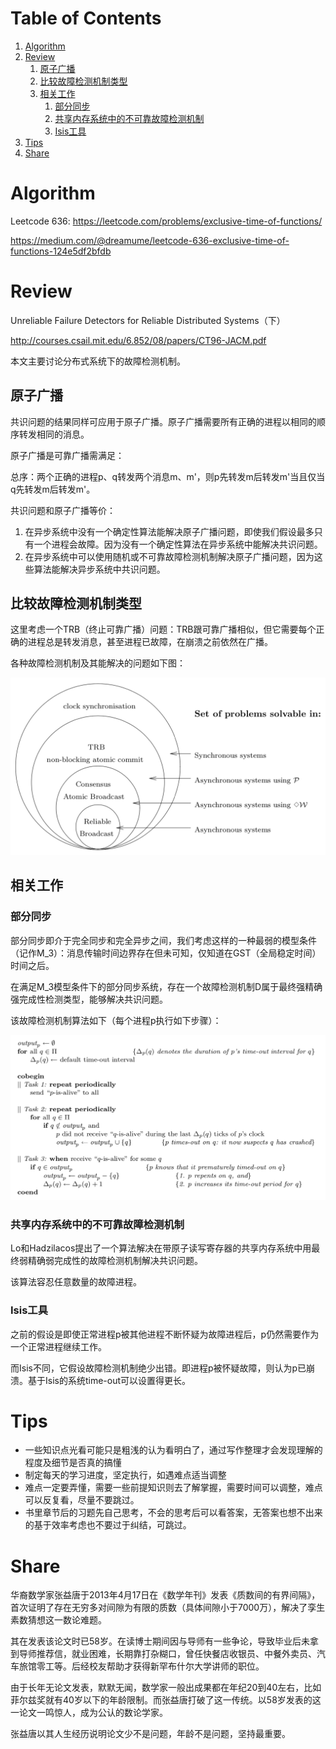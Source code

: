 
# Table of Contents

1.  [Algorithm](#org83f4a78)
2.  [Review](#org3ef2f3a)
    1.  [原子广播](#org9131bdc)
    2.  [比较故障检测机制类型](#org51219c3)
    3.  [相关工作](#orgfdcbdd8)
        1.  [部分同步](#orgee835f9)
        2.  [共享内存系统中的不可靠故障检测机制](#org118d88f)
        3.  [Isis工具](#org13bf2c3)
3.  [Tips](#org4ec35d4)
4.  [Share](#orgf68d8e3)


<a id="org83f4a78"></a>

# Algorithm

Leetcode 636: <https://leetcode.com/problems/exclusive-time-of-functions/>

<https://medium.com/@dreamume/leetcode-636-exclusive-time-of-functions-124e5df2bfdb>


<a id="org3ef2f3a"></a>

# Review

Unreliable Failure Detectors for Reliable Distributed Systems（下）

<http://courses.csail.mit.edu/6.852/08/papers/CT96-JACM.pdf>

本文主要讨论分布式系统下的故障检测机制。


<a id="org9131bdc"></a>

## 原子广播

共识问题的结果同样可应用于原子广播。原子广播需要所有正确的进程以相同的顺序转发相同的消息。

原子广播是可靠广播需满足：

总序：两个正确的进程p、q转发两个消息m、m'，则p先转发m后转发m'当且仅当q先转发m后转发m'。

共识问题和原子广播等价：

1.  在异步系统中没有一个确定性算法能解决原子广播问题，即使我们假设最多只有一个进程会故障。因为没有一个确定性算法在异步系统中能解决共识问题。
2.  在异步系统中可以使用随机或不可靠故障检测机制解决原子广播问题，因为这些算法能解决异步系统中共识问题。


<a id="org51219c3"></a>

## 比较故障检测机制类型

这里考虑一个TRB（终止可靠广播）问题：TRB跟可靠广播相似，但它需要每个正确的进程总是转发消息，甚至进程已故障，在崩溃之前依然在广播。

各种故障检测机制及其能解决的问题如下图：

![img](../img/problem_solvability_in_different_distributed_computing_models.png)


<a id="orgfdcbdd8"></a>

## 相关工作


<a id="orgee835f9"></a>

### 部分同步

部分同步即介于完全同步和完全异步之间，我们考虑这样的一种最弱的模型条件（记作M_3）：消息传输时间边界存在但未可知，仅知道在GST（全局稳定时间）时间之后。

在满足M_3模型条件下的部分同步系统，存在一个故障检测机制D属于最终强精确强完成性检测类型，能够解决共识问题。

该故障检测机制算法如下（每个进程p执行如下步骤）：

![img](../img/timeout_based_implementation_in_models_of_partial_synchrony.png)


<a id="org118d88f"></a>

### 共享内存系统中的不可靠故障检测机制

Lo和Hadzilacos提出了一个算法解决在带原子读写寄存器的共享内存系统中用最终弱精确弱完成性的故障检测机制解决共识问题。

该算法容忍任意数量的故障进程。


<a id="org13bf2c3"></a>

### Isis工具

之前的假设是即使正常进程p被其他进程不断怀疑为故障进程后，p仍然需要作为一个正常进程继续工作。

而Isis不同，它假设故障检测机制绝少出错。即进程p被怀疑故障，则认为p已崩溃。基于Isis的系统time-out可以设置得更长。


<a id="org4ec35d4"></a>

# Tips

-   一些知识点光看可能只是粗浅的认为看明白了，通过写作整理才会发现理解的程度及细节是否真的搞懂
-   制定每天的学习进度，坚定执行，如遇难点适当调整
-   难点一定要弄懂，需要一些前提知识则去了解掌握，需要时间可以调整，难点可以反复看，尽量不要跳过。
-   书里章节后的习题先自己思考，不会的思考后可以看答案，无答案也想不出来的基于效率考虑也不要过于纠结，可跳过。


<a id="orgf68d8e3"></a>

# Share

华裔数学家张益唐于2013年4月17日在《数学年刊》发表《质数间的有界间隔》，首次证明了存在无穷多对间隙为有限的质数（具体间隙小于7000万），解决了孪生素数猜想这一数论难题。

其在发表该论文时已58岁。在读博士期间因与导师有一些争论，导致毕业后未拿到导师推荐信，就业困难，长期靠打杂糊口，曾任快餐店收银员、中餐外卖员、汽车旅馆零工等。后经校友帮助才获得新罕布什尔大学讲师的职位。

由于长年无论文发表，默默无闻，数学家一般出成果都在年纪20到40左右，比如菲尔兹奖就有40岁以下的年龄限制。而张益唐打破了这一传统。以58岁发表的这一论文一鸣惊人，成为公认的数论学家。

张益唐以其人生经历说明论文少不是问题，年龄不是问题，坚持最重要。

